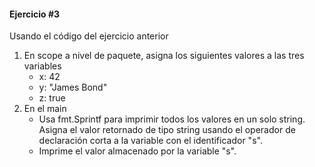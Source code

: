 #### Ejercicio #3

Usando el código del ejercicio anterior
1. En scope a nivel de paquete, asigna los siguientes valores a las tres variables
    * x: 42
    * y: "James Bond"
    * z: true
2. En el main
    * Usa fmt.Sprintf para imprimir todos los valores en un solo string. Asigna el valor retornado de tipo string 
    usando el operador de declaración corta a  la variable con el identificador "s".
    * Imprime el valor almacenado por la variable "s".